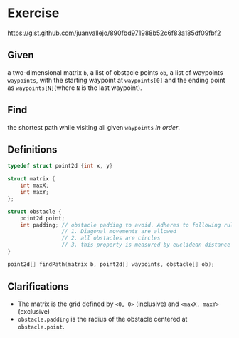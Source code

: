 # Exercise

https://gist.github.com/juanvallejo/890fbd971988b52c6f83a185df09fbf2


## Given

a two-dimensional matrix `b`, a list of obstacle points `ob`, a list of
waypoints `waypoints`,  with the starting waypoint at `waypoints[0]` and the
ending point as `waypoints[N]`(where `N` is the last waypoint).

## Find

the shortest path while visiting all given `waypoints` *in order*.

## Definitions

```c
typedef struct point2d {int x, y}

struct matrix {
    int maxX;
    int maxY;
};

struct obstacle {
    point2d point;
    int padding; // obstacle padding to avoid. Adheres to following rules:
                 // 1. Diagonal movements are allowed
                 // 2. all obstacles are circles
                 // 3. this property is measured by euclidean distance
}

point2d[] findPath(matrix b, point2d[] waypoints, obstacle[] ob);
```

## Clarifications

- The matrix is the grid defined by `<0, 0>` (inclusive) and `<maxX, maxY>` (exclusive)
- `obstacle.padding` is the radius of the obstacle centered at `obstacle.point`.
